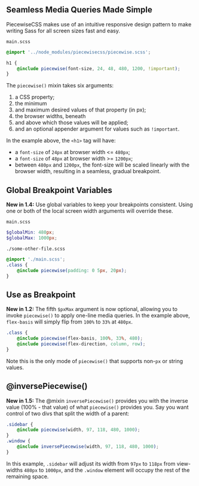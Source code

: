 ## **Seamless Media Queries Made Simple**

PiecewiseCSS makes use of an intuitive responsive design pattern to make writing Sass for all screen sizes fast and easy.

`main.scss`

```scss
@import '../node_modules/piecewisecss/piecewise.scss';

h1 {
    @include piecewise(font-size, 24, 48, 480, 1200, !important);
}
```

The `piecewise()` mixin takes six arguments:

1. a CSS property;
2. the minimum
3. and maximum desired values of that property (in px);
4. the browser widths, beneath
5. and above which those values will be applied;
6. and an optional appender argument for values such as `!important`.

In the example above, the `<h1>` tag will have:

* a `font-size` of `24px` at browser width <= `480px`;
* a `font-size` of `48px` at browser width >= `1200px`;
* between `480px` and `1200px`, the font-size will be scaled linearly with the browser width, resulting in a seamless, gradual breakpoint.

## **Global Breakpoint Variables**

**New in 1.4:** Use global variables to keep your breakpoints consistent. Using one or both of the local screen width arguments will override these.

`main.scss`

```scss
$globalMin: 480px;
$globalMax: 1000px;
```

`./some-other-file.scss`

```scss
@import './main.scss';
.class {
    @include piecewise(padding: 0 5px, 20px);
}
```

## **Use as Breakpoint**

**New in 1.2:** The fifth `$pxMax` argument is now optional, allowing you to invoke `piecewise()` to apply one-line media queries. In the example above, `flex-basis` will simply flip from `100%` to `33%` at `480px`.

```scss
.class {
    @include piecewise(flex-basis, 100%, 33%, 480);
    @include piecewise(flex-direction, column, row);
}
```

Note this is the only mode of `piecewise()` that supports non-`px` or string values.

## **@inversePiecewise()**

**New in 1.5:** The @mixin `inversePiecewise()` provides you with the inverse value (100% - that value) of what `piecewise()` provides you. Say you want control of two divs that split the width of a parent:

```scss
.sidebar {
    @include piecewise(width, 97, 118, 480, 1000);
}
.window {
    @include inversePiecewise(width, 97, 118, 480, 1000);
}
```

In this example, `.sidebar` will adjust its width from `97px` to `118px` from view-widths `480px` to `1000px`, and the `.window` element will occupy the rest of the remaining space.

